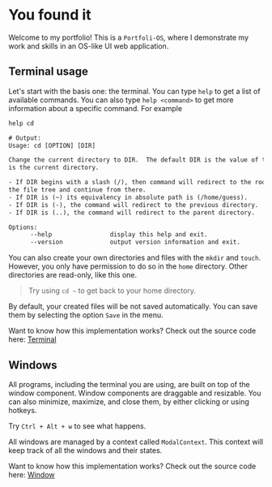 # You found it

Welcome to my portfolio! This is a `Portfoli-OS`, where I demonstrate my work
and skills in an OS-like UI web application.

## Terminal usage

Let's start with the basis one: the terminal. You can type `help` to get a list
of available commands. You can also type `help <command>` to get more
information about a specific command. For example

```txt
help cd

# Output:
Usage: cd [OPTION] [DIR]

Change the current directory to DIR.  The default DIR is the value of the
is the current directory.

- If DIR begins with a slash (/), then command will redirect to the root of
the file tree and continue from there.
- If DIR is (~) its equivalency in absolute path is (/home/guess).
- If DIR is (-), the command will redirect to the previous directory.
- If DIR is (..), the command will redirect to the parent directory.

Options:
      --help                display this help and exit.
      --version             output version information and exit.
```

You can also create your own directories and files with the `mkdir` and `touch`.
However, you only have permission to do so in the `home` directory. Other
directories are read-only, like this one.

> Try using `cd ~` to get back to your home directory.

By default, your created files will be not saved automatically. You can save
them by selecting the option `Save` in the menu.

Want to know how this implementation works? Check out the source code here:
[Terminal](https://github.com/richardnguyen99/portfolios/tree/main/src/components/Terminal)

## Windows

All programs, including the terminal you are using, are built on top of the
window component. Window components are draggable and resizable. You can also
minimize, maximize, and close them, by either clicking or using hotkeys.

Try `Ctrl + Alt + w` to see what happens.

All windows are managed by a context called `ModalContext`. This context will
keep track of all the windows and their states.

Want to know how this implementation works? Check out the source code here:
[Window](https://github.com/richardnguyen99/portfolios/tree/main/src/components/Window)
